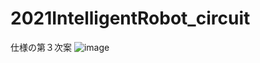 # 2021IntelligentRobot_circuit

仕様の第３次案
![image](https://user-images.githubusercontent.com/5755200/117579917-31fad200-b130-11eb-9049-0ccda07cb34c.png)
